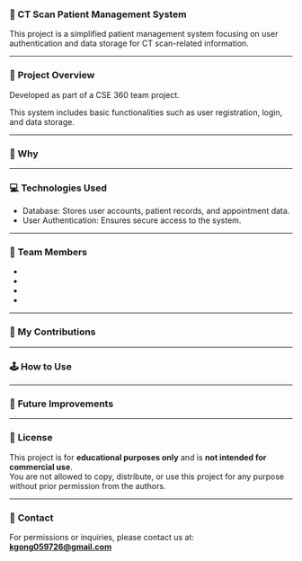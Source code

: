 ### 📑 CT Scan Patient Management System
This project is a simplified patient management system focusing on user authentication and data storage for CT scan-related information.

---

### 📝 **Project Overview**
Developed as part of a CSE 360 team project.

This system includes basic functionalities such as user registration, login, and data storage.

---


### 🧠 Why 
---


### 💻 Technologies Used
- Database: Stores user accounts, patient records, and appointment data.
- User Authentication: Ensures secure access to the system.

---


### 👥 **Team Members**
- 
-
-
- 

---

### 👤 My Contributions


---


### 🕹️ **How to Use**


---


### 🚀 **Future Improvements**


---


### 📜 **License**
This project is for **educational purposes only** and is **not intended for commercial use**.  
You are not allowed to copy, distribute, or use this project for any purpose without prior permission from the authors.  

---


### 📧 **Contact**
For permissions or inquiries, please contact us at:   **kgong059726@gmail.com**


